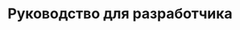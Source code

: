 ---
title: Руководство для разработчика
type: документация
weight: 20
url: /python-java/руководство-для-разработчика/
---